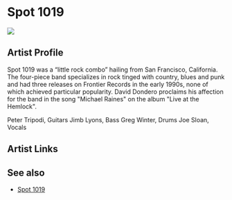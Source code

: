 # Spot 1019

![](../../asssets/artists/Spot_1019.png)

## Artist Profile

Spot 1019 was a “little rock combo” hailing from San Francisco, California. The four-piece band specializes in rock tinged with country, blues and punk and had three releases on Frontier Records in the early 1990s, none of which achieved particular popularity. David Dondero proclaims his affection for the band in the song "Michael Raines" on the album "Live at the Hemlock".

Peter Tripodi, Guitars
Jimb Lyons, Bass
Greg Winter, Drums
Joe Sloan, Vocals

## Artist Links



## See also

- [Spot 1019](Spot_1019-Spot_1019.md)
